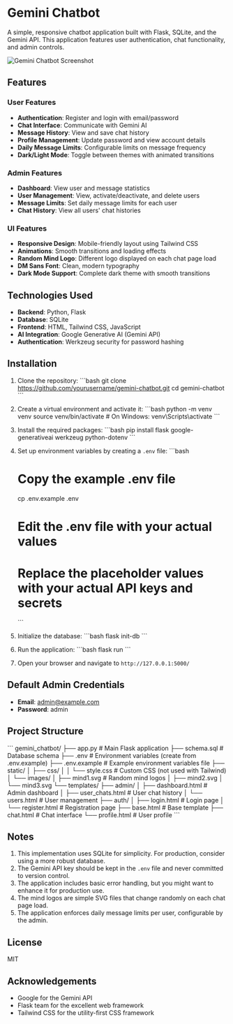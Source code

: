 # Gemini Chatbot

A simple, responsive chatbot application built with Flask, SQLite, and the Gemini API. This application features user authentication, chat functionality, and admin controls.

![Gemini Chatbot Screenshot](screenshot.png)

## Features

### User Features
- **Authentication**: Register and login with email/password
- **Chat Interface**: Communicate with Gemini AI
- **Message History**: View and save chat history
- **Profile Management**: Update password and view account details
- **Daily Message Limits**: Configurable limits on message frequency
- **Dark/Light Mode**: Toggle between themes with animated transitions

### Admin Features
- **Dashboard**: View user and message statistics
- **User Management**: View, activate/deactivate, and delete users
- **Message Limits**: Set daily message limits for each user
- **Chat History**: View all users' chat histories

### UI Features
- **Responsive Design**: Mobile-friendly layout using Tailwind CSS
- **Animations**: Smooth transitions and loading effects
- **Random Mind Logo**: Different logo displayed on each chat page load
- **DM Sans Font**: Clean, modern typography
- **Dark Mode Support**: Complete dark theme with smooth transitions

## Technologies Used

- **Backend**: Python, Flask
- **Database**: SQLite
- **Frontend**: HTML, Tailwind CSS, JavaScript
- **AI Integration**: Google Generative AI (Gemini API)
- **Authentication**: Werkzeug security for password hashing

## Installation

1. Clone the repository:
   \`\`\`bash
   git clone https://github.com/yourusername/gemini-chatbot.git
   cd gemini-chatbot
   \`\`\`

2. Create a virtual environment and activate it:
   \`\`\`bash
   python -m venv venv
   source venv/bin/activate  # On Windows: venv\Scripts\activate
   \`\`\`

3. Install the required packages:
   \`\`\`bash
   pip install flask google-generativeai werkzeug python-dotenv
   \`\`\`

4. Set up environment variables by creating a `.env` file:
   \`\`\`bash
   # Copy the example .env file
   cp .env.example .env
   
   # Edit the .env file with your actual values
   # Replace the placeholder values with your actual API keys and secrets
   \`\`\`

5. Initialize the database:
   \`\`\`bash
   flask init-db
   \`\`\`

6. Run the application:
   \`\`\`bash
   flask run
   \`\`\`

7. Open your browser and navigate to `http://127.0.0.1:5000/`

## Default Admin Credentials

- **Email**: admin@example.com
- **Password**: admin

## Project Structure

\`\`\`
gemini_chatbot/
├── app.py                  # Main Flask application
├── schema.sql              # Database schema
├── .env                    # Environment variables (create from .env.example)
├── .env.example            # Example environment variables file
├── static/
│   ├── css/
│   │   └── style.css       # Custom CSS (not used with Tailwind)
│   └── images/
│       ├── mind1.svg       # Random mind logos
│       ├── mind2.svg
│       └── mind3.svg
└── templates/
    ├── admin/
    │   ├── dashboard.html  # Admin dashboard
    │   ├── user_chats.html # User chat history
    │   └── users.html      # User management
    ├── auth/
    │   ├── login.html      # Login page
    │   └── register.html   # Registration page
    ├── base.html           # Base template
    ├── chat.html           # Chat interface
    └── profile.html        # User profile
\`\`\`

## Notes

1. This implementation uses SQLite for simplicity. For production, consider using a more robust database.
2. The Gemini API key should be kept in the `.env` file and never committed to version control.
3. The application includes basic error handling, but you might want to enhance it for production use.
4. The mind logos are simple SVG files that change randomly on each chat page load.
5. The application enforces daily message limits per user, configurable by the admin.

## License

MIT

## Acknowledgements

- Google for the Gemini API
- Flask team for the excellent web framework
- Tailwind CSS for the utility-first CSS framework

